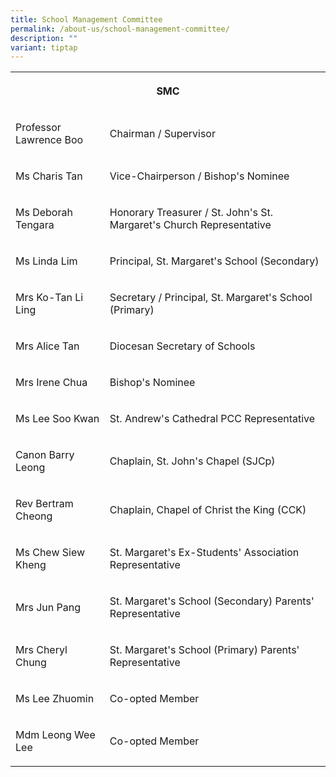 ```yaml
---
title: School Management Committee
permalink: /about-us/school-management-committee/
description: ""
variant: tiptap
---
```

<table style="minWidth: 50px">
<colgroup>
<col>
<col>
</colgroup>
<tbody>
<tr>
<th rowspan="1" colspan="2">
<p>SMC</p>
</th>
</tr>
<tr>
<td rowspan="1" colspan="1">
<p>Professor Lawrence Boo</p>
</td>
<td rowspan="1" colspan="1">
<p>Chairman / Supervisor</p>
</td>
</tr>
<tr>
<td rowspan="1" colspan="1">
<p>Ms Charis Tan</p>
</td>
<td rowspan="1" colspan="1">
<p>Vice-Chairperson / Bishop's Nominee</p>
</td>
</tr>
<tr>
<td rowspan="1" colspan="1">
<p>Ms Deborah Tengara</p>
</td>
<td rowspan="1" colspan="1">
<p>Honorary Treasurer / St. John's St. Margaret's Church Representative</p>
</td>
</tr>
<tr>
<td rowspan="1" colspan="1">
<p>Ms Linda Lim</p>
</td>
<td rowspan="1" colspan="1">
<p>Principal, St. Margaret's School (Secondary)</p>
</td>
</tr>
<tr>
<td rowspan="1" colspan="1">
<p>Mrs Ko-Tan Li Ling</p>
</td>
<td rowspan="1" colspan="1">
<p>Secretary / Principal, St. Margaret's School (Primary)</p>
</td>
</tr>
<tr>
<td rowspan="1" colspan="1">
<p>Mrs Alice Tan</p>
</td>
<td rowspan="1" colspan="1">
<p>Diocesan Secretary of Schools</p>
</td>
</tr>
<tr>
<td rowspan="1" colspan="1">
<p>Mrs Irene Chua</p>
</td>
<td rowspan="1" colspan="1">
<p>Bishop's Nominee</p>
</td>
</tr>
<tr>
<td rowspan="1" colspan="1">
<p>Ms Lee Soo Kwan</p>
</td>
<td rowspan="1" colspan="1">
<p>St. Andrew's Cathedral PCC Representative</p>
</td>
</tr>
<tr>
<td rowspan="1" colspan="1">
<p>Canon Barry Leong</p>
</td>
<td rowspan="1" colspan="1">
<p>Chaplain, St. John's Chapel (SJCp)</p>
</td>
</tr>
<tr>
<td rowspan="1" colspan="1">
<p>Rev Bertram Cheong</p>
</td>
<td rowspan="1" colspan="1">
<p>Chaplain, Chapel of Christ the King (CCK)</p>
</td>
</tr>
<tr>
<td rowspan="1" colspan="1">
<p>Ms Chew Siew Kheng</p>
</td>
<td rowspan="1" colspan="1">
<p>St. Margaret's Ex-Students' Association Representative</p>
</td>
</tr>
<tr>
<td rowspan="1" colspan="1">
<p>Mrs Jun Pang</p>
</td>
<td rowspan="1" colspan="1">
<p>St. Margaret's School (Secondary) Parents' Representative</p>
</td>
</tr>
<tr>
<td rowspan="1" colspan="1">
<p>Mrs Cheryl Chung</p>
</td>
<td rowspan="1" colspan="1">
<p>St. Margaret's School (Primary) Parents' Representative</p>
</td>
</tr>
<tr>
<td rowspan="1" colspan="1">
<p>Ms Lee Zhuomin</p>
</td>
<td rowspan="1" colspan="1">
<p>Co-opted Member</p>
</td>
</tr>
<tr>
<td rowspan="1" colspan="1">
<p>Mdm Leong Wee Lee</p>
</td>
<td rowspan="1" colspan="1">
<p>Co-opted Member</p>
</td>
</tr>
</tbody>
</table>
<p></p>
